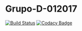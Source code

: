 # Grupo-D-012017

[![Build Status](https://travis-ci.org/glmaljkovich/Grupo-D-012017.svg?branch=master)](https://travis-ci.org/glmaljkovich/Grupo-D-012017) [![Codacy Badge](https://api.codacy.com/project/badge/Grade/de3e0dee59de4a0dbc89124851d3dbcd)](https://www.codacy.com/app/glmaljkovich/Grupo-D-012017?utm_source=github.com&amp;utm_medium=referral&amp;utm_content=glmaljkovich/Grupo-D-012017&amp;utm_campaign=Badge_Grade)
